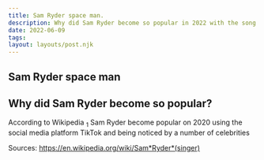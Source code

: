 ```yaml
---
title: Sam Ryder space man.
description: Why did Sam Ryder become so popular in 2022 with the song space man?
date: 2022-06-09
tags:
layout: layouts/post.njk
---
```


## Sam Ryder space man

<h2>Why did Sam Ryder become so popular? </h2>
According to Wikipedia <sub>1</sub>  
Sam Ryder become popular on 2020 using the social media platform TikTok and being noticed by a number of celebrities

Sources:
<a href="https://en.wikipedia.org/wiki/Sam_Ryder_(singer)">https://en.wikipedia.org/wiki/Sam*Ryder*(singer)</a>
